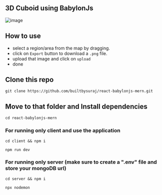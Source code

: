 ## 3D Cuboid using BabylonJs

![image](https://user-images.githubusercontent.com/77146598/226308744-ab4d3bb4-6648-4eb7-91da-5ce25fab7d61.png)

## How to use
- select a region/area from the map by dragging.
- click on `Export` button to download a `.png` file.
- upload that image and click on `upload`
- done

## Clone this repo
```
git clone https://github.com/builtbysuraj/react-babylonjs-mern.git
```
## Move to that folder and Install dependencies
```
cd react-babylonjs-mern
```
### For running only client and use the application 
```
cd client && npm i
```
```
npm run dev
```
### For running only server (make sure to create a ".env" file and store your mongoDB url)
```
cd server && npm i
```
```
npx nodemon
```
